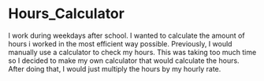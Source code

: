 # Hours_Calculator

I work during weekdays after school. I wanted to calculate the amount of hours i worked in the most efficient way possible. 
Previously, I would manually use a calculator to check my hours. This was taking too much time so I decided to make my own calculator that would calculate the hours.
After doing that, I would just multiply the hours by my hourly rate.
